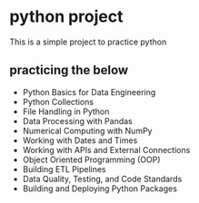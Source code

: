 # python project

This is a simple project to practice python

## practicing the below
* Python Basics for Data Engineering
* Python Collections
* File Handling in Python
* Data Processing with Pandas
* Numerical Computing with NumPy
* Working with Dates and Times
* Working with APIs and External Connections
* Object Oriented Programming (OOP)
* Building ETL Pipelines
* Data Quality, Testing, and Code Standards
* Building and Deploying Python Packages

